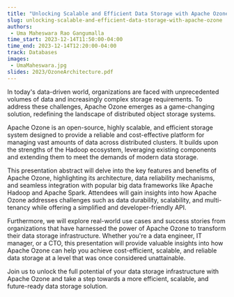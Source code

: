 ```yaml
---
title: "Unlocking Scalable and Efficient Data Storage with Apache Ozone"
slug: unlocking-scalable-and-efficient-data-storage-with-apache-ozone
authors:
 - Uma Maheswara Rao Gangumalla
time_start: 2023-12-14T11:50:00-04:00
time_end: 2023-12-14T12:20:00-04:00
track: Databases
images:
 - UmaMaheswara.jpg
slides: 2023/OzoneArchitecture.pdf 
---
```


In today's data-driven world, organizations are faced with unprecedented volumes of data and increasingly complex storage requirements. To address these challenges, Apache Ozone emerges as a game-changing solution, redefining the landscape of distributed object storage systems.

Apache Ozone is an open-source, highly scalable, and efficient storage system designed to provide a reliable and cost-effective platform for managing vast amounts of data across distributed clusters. It builds upon the strengths of the Hadoop ecosystem, leveraging existing components and extending them to meet the demands of modern data storage.

This presentation abstract will delve into the key features and benefits of Apache Ozone, highlighting its architecture, data reliability mechanisms, and seamless integration with popular big data frameworks like Apache Hadoop and Apache Spark. Attendees will gain insights into how Apache Ozone addresses challenges such as data durability, scalability, and multi-tenancy while offering a simplified and developer-friendly API.

Furthermore, we will explore real-world use cases and success stories from organizations that have harnessed the power of Apache Ozone to transform their data storage infrastructure. Whether you're a data engineer, IT manager, or a CTO, this presentation will provide valuable insights into how Apache Ozone can help you achieve cost-efficient, scalable, and reliable data storage at a level that was once considered unattainable.

Join us to unlock the full potential of your data storage infrastructure with Apache Ozone and take a step towards a more efficient, scalable, and future-ready data storage solution.